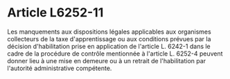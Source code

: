 # Article L6252-11

Les manquements aux dispositions légales applicables aux organismes collecteurs de la taxe d'apprentissage ou aux conditions prévues par la décision d'habilitation prise en application de l'article L. 6242-1 dans le cadre de la procédure de contrôle mentionnée à l'article L. 6252-4 peuvent donner lieu à une mise en demeure ou à un retrait de l'habilitation par l'autorité administrative compétente.